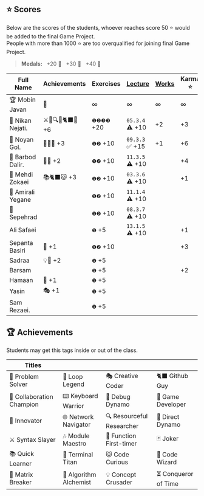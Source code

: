 ## ⭐ Scores

Below are the scores of the students, whoever reaches score 50 ⭐ would be added to the final Game Project.  
People with more than 1000 ⭐ are too overqualified for joining final Game Project.

> **Medals:** &nbsp; +20 🥉 &nbsp; +30 🥈 &nbsp; +40 🥇

| Full Name         | Achievements    | Exercises  | [Lecture](/RESEARCH.md) | [Works](/works/) | Karma ⭐ | Total    |
| ----------------- | --------------- | ---------- | ----------------------- | ---------------- | -------- | -------- |
| 🏆 Mobin Javan    | 💊              | ∞          | ∞                       | ∞                | ∞        | = **∞**  |
| 🥇 Nikan Nejati.  | ⚔️🔁🔍🎯🐈‍⬛🔮 +6 | `❶❷❸❸` +20 | `05.3.4` ⚠️ +10         | +2               | +3       | = **40** |
| 🥈 Noyan Gol.     | 🚀🤝🔮 +3       | `❶❷` +10   | `09.3.3` ✅ +15         | +1               | +6       | = **35** |
| 🥉 Barbod Dalir.  | 🤝🔁 +2         | `❶❷` +10   | `11.3.5` ⚠️ +10         |                  | +4       | = **26** |
| 🥉 Mehdi Zokaei   | 📚🐈‍⬛🐱 +3       | `❶❷` +10   | `03.3.6` ⚠️ +10         |                  | +1       | = **24** |
| 🥉 Amirali Yegane |                 | `❶❷` +10   | `11.1.4` ⚠️ +10         |                  |          | = **20** |
| 🥉 Sepehrad       |                 | `❶❷` +10   | `08.3.7` ⚠️ +10         |                  |          | = **20** |
| Ali Safaei        |                 | `❶` +5     | `13.1.5` ⚠️ +10         |                  | +1       | = **16** |
| Sepanta Basiri    | 🔁 +1           | `❶❷` +10   |                         |                  | +3       | = **14** |
| Sadraa            | 💡🤝 +2         | `❶` +5     |                         |                  |          | = **7**  |
| Barsam            |                 | `❶` +5     |                         |                  | +2       | = **7**  |
| Hamaan            | 🔁 +1           | `❶` +5     |                         |                  |          | = **6**  |
| Yasin             | 🎭 +1           | `❶` +5     |                         |                  |          | = **6**  |
| Sam Rezaei.       |                 | `❶` +5     |                         |                  |          | = **5**  |

## 🏆 Achievements

Students may get this tags inside or out of the class.

| Titles                    |                        |                           |                      |
| ------------------------- | ---------------------- | ------------------------- | -------------------- |
| 🧩 Problem Solver         | 🔁 Loop Legend         | 🎭 Creative Coder         | 🐈‍⬛ Github Guy        |
| 🤝 Collaboration Champion | ⌨️ Keyboard Warrior    | 🐛 Debug Dynamo           | 👾 Game Developer    |
| 🚀 Innovator              | 🌐 Network Navigator   | 🔍 Resourceful Researcher | 🎯 Direct Dynamo     |
| ⚔️ Syntax Slayer          | 🎶 Module Maestro      | 🥇 Function First-timer   | 🃏 Joker             |
| 📚 Quick Learner          | 🔱 Terminal Titan      | 🐱 Code Curious           | 🔮 Code Wizard       |
| 💊 Matrix Breaker         | 🧪 Algorithm Alchemist | 💡 Concept Crusader       | ⏳ Conqueror of Time |
